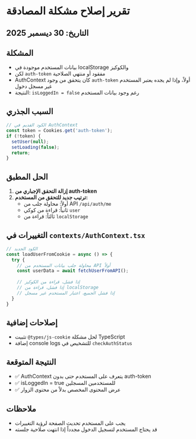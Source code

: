 # تقرير إصلاح مشكلة المصادقة

## التاريخ: 30 ديسمبر 2025

## المشكلة
- بيانات المستخدم موجودة في localStorage والكوكيز
- لكن `auth-token` مفقود أو منتهي الصلاحية
- AuthContext كان يتحقق من وجود `auth-token` أولاً، وإذا لم يجده يعتبر المستخدم غير مسجل دخول
- النتيجة: `isLoggedIn = false` رغم وجود بيانات المستخدم

## السبب الجذري
```javascript
// الكود القديم في AuthContext
const token = Cookies.get('auth-token');
if (!token) {
  setUser(null);
  setLoading(false);
  return;
}
```

## الحل المطبق
1. **إزالة التحقق الإجباري من auth-token**
2. **ترتيب جديد للتحقق من المستخدم:**
   - أولاً: محاولة جلب من API `/api/auth/me`
   - ثانياً: قراءة من كوكي `user`
   - ثالثاً: قراءة من `localStorage`

## التغييرات في `contexts/AuthContext.tsx`
```javascript
// الكود الجديد
const loadUserFromCookie = async () => {
  try {
    // محاولة جلب بيانات المستخدم من API أولاً
    const userData = await fetchUserFromAPI();
    
    // إذا فشل، قراءة من الكوكيز
    // إذا فشل، قراءة من localStorage
    // إذا فشل الجميع، اعتبار المستخدم غير مسجل
  }
}
```

## إصلاحات إضافية
- تثبيت `@types/js-cookie` لحل مشكلة TypeScript
- إضافة console logs للتشخيص في `checkAuthStatus`

## النتيجة المتوقعة
- ✅ AuthContext يتعرف على المستخدم حتى بدون auth-token
- ✅ isLoggedIn = true للمستخدمين المسجلين
- ✅ عرض المحتوى المخصص بدلاً من محتوى الزوار

## ملاحظات
- يجب على المستخدم تحديث الصفحة لرؤية التغييرات
- قد يحتاج المستخدم لتسجيل الدخول مجدداً إذا انتهت صلاحية جلسته 